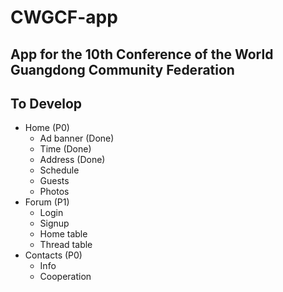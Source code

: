 #  CWGCF-app

## App for the 10th Conference of the World Guangdong Community Federation

## To Develop

- Home (P0)
    - Ad banner (Done)
    - Time (Done)
    - Address (Done)
    - Schedule
    - Guests
    - Photos
- Forum (P1)
    - Login
    - Signup
    - Home table
    - Thread table
- Contacts (P0)
    - Info
    - Cooperation

